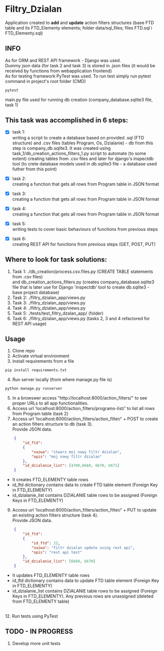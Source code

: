 # Filtry_Dzialan

Application created to **add** and **update** action filters structures (base FTD table and its FTD_Elementy elements; folder data/sql_files; 
files FTD.sql i FTD_Elementy.sql)

## INFO
As for ORM and REST API framework - Django was used. <br />
Dummy json data (for task 2 and task 3) is stored in .json files (it would be received by functions from webapplication frontend) <br />
As for testing framework PyTest was used. To run test simply run pytest command in project's root folder (CMD) <br />
```bash
pytest
```
main.py file used for running db creation (company_database.sqlite3 file, task 1) <br />


## This task was accomplished in 6 steps:
- [x] task 1: <br />
writing a script to create a database based on provided .sql  (FTD structure) and .csv files (tables Program, Os, Dzialanie)  - db from this step is  company_db.sqlite3. It was created using task_1/db_creation_actions_filters_1.py script to automate (to some extent) creating tables from .csv files and later for django's inspectdb tool (to crete database models used in db.sqlite3 file - a database used futher from this point)
- [x] task 2: <br />
    creating a function that gets all rows from Program table in JSON format 
- [x] task 3: <br />
    creating a function that gets all rows from Program table in JSON format
- [x] task 4: <br />
    creating a function that gets all rows from Program table in JSON format
- [x] task 5: <br />
    writing tests to cover basic behaviours of functions from previous steps
- [x] task 6: <br /> 
    creating REST API for functions from previous steps (GET, POST, PUT)


## Where to look for task solutions:
1. Task 1: ./db_creation/process.csv.files.py (CREATE TABLE statements from .csv files) <br />
and db_creation_actions_filters.py (creates company_database.sqlite3 file that is later use for Django 'inspectdb' tool to create db.sqlite3 - base project database)
2. Task 2: ./filtry_dzialan_app/views.py 
3. Task 3: ./filtry_dzialan_app/views.py 
4. Task 4: ./filtry_dzialan_app/views.py 
5. Task 5: ./tests/test_filtry_dzalan_app/ (folder)
6. Task 6: ./filtry_dzialan_app/views.py (tasks 2, 3 and 4 refactored for REST API usage)


## Usage

1. Clone repo
2. Activate virtual environment
3. Install requirements from a file
```bash
pip install requirements.txt
```
4. Run server locally (from where manage.py file is)
```bash
python manage.py runserver
```
5. In a browswer access "http://localhost:8000/action_filters/" to see proper URLs to all app functionalities.
6. Access url 'localhost:8000/action_filters/programs-list/' to list all rows from Program table
(task 2)
7. Access url 'localhost:8000/action_filters/action_filter/' + POST to create an action filters structure to db (task 3). <br /> Provide JSON data.
```json
	{        
	    "id_ftd": 
        {
            "nazwa": "stworz moj nowy filtr dzialan",
            "opis": "moj nowy filtr dzialan"
        },
        "id_dzialanie_list": [4709,6669, 6670, 6671]
	}

```
* It creates FTD_ELEMENTY table rows
* id_ftd dictionary contains data to create FTD table element (Foreign Key in FTD_ELEMENTY) 
* id_dzialanie_list contains DZIALANIE table rows to be assigned (Foreign Keys in FTD_ELEMENTY)

9. Access url 'localhost:8000/action_filters/action_filter/' + PUT to update an existing action filters structure (task 4). <br /> Provide JSON data.
```json
	{        
	    "id_ftd": 
        {
			"id_ftd": 22,
            "nazwa": "filtr dzialan update using rest api",
            "opis": "rest api test"
        },
        "id_dzialanie_list": [6669, 6670]
	}
```
* It updates FTD_ELEMENTY table rows
* id_ftd dictionary contains data to update FTD table element (Foreign Key in FTD_ELEMENTY) 
* id_dzialanie_list contains DZIALANIE table rows to be assigned (Foreign Keys in FTD_ELEMENTY). Any previous rows are unassigned (deleted from FTD_ELEMENTY table)
<br />
12. Run tests using PyTest <br />



## TODO - IN PROGRESS
1. Develop more unit tests